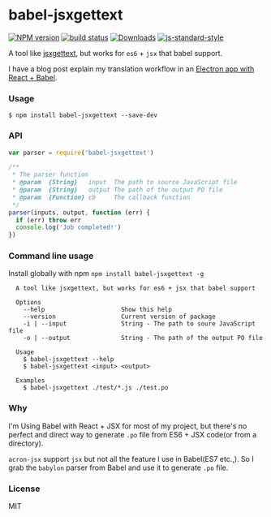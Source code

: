 babel-jsxgettext
================

[![NPM version][npm-image]][npm-url]
[![build status][travis-image]][travis-url]
[![Downloads][downloads-image]][downloads-url]
[![js-standard-style][standard-image]][standard-url]

A tool like [jsxgettext](https://www.npmjs.com/package/jsxgettext), but works for `es6` + `jsx` that babel support.

I have a blog post explain my translation workflow in an [Electron app with React + Babel](https://fraserxu.me/2015/09/18/translation-workflow-in-Electron-application/).

### Usage

```
$ npm install babel-jsxgettext --save-dev
```

### API

```JavaScript
var parser = require('babel-jsxgettext')

/**
 * The parser function
 * @param  {String}   input  The path to source JavaScript file
 * @param  {String}   output The path of the output PO file
 * @param  {Function} cb     The callback function
 */
parser(inputs, output, function (err) {
  if (err) throw err
  console.log('Job completed!')
})
```

### Command line usage

Install globally with npm `npm install babel-jsxgettext -g`

```
  A tool like jsxgettext, but works for es6 + jsx that babel support

  Options
    --help                     Show this help
    --version                  Current version of package
    -i | --input               String - The path to soure JavaScript file
    -o | --output              String - The path of the output PO file

  Usage
    $ babel-jsxgettext --help
    $ babel-jsxgettext <input> <output>

  Examples
    $ babel-jsxgettext ./test/*.js ./test.po
```


### Why

I'm Using Babel with React + JSX for most of my project, but there's no perfect and direct way to generate `.po` file from ES6 + JSX code(or from a directory).

`acron-jsx` support `jsx` but not all the feature I use in Babel(ES7 etc.,). So I grab the `babylon` parser from Babel and use it to generate `.po` file.

### License
MIT

[npm-image]: https://img.shields.io/npm/v/babel-jsxgettext.svg?style=flat-square
[npm-url]: https://npmjs.org/package/babel-jsxgettext
[travis-image]: https://img.shields.io/travis/fraserxu/babel-jsxgettext/master.svg?style=flat-square
[travis-url]: https://travis-ci.org/fraserxu/babel-jsxgettext
[downloads-image]: http://img.shields.io/npm/dm/babel-jsxgettext.svg?style=flat-square
[downloads-url]: https://npmjs.org/package/babel-jsxgettext
[standard-image]: https://img.shields.io/badge/code%20style-standard-brightgreen.svg?style=flat-square
[standard-url]: https://github.com/feross/standard
